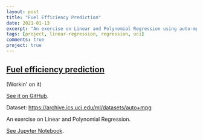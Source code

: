 ```yaml
---
layout: post
title: "Fuel Efficiency Prediction"
date: 2021-01-13
excerpt: "An exercise on Linear and Polynomial Regression using auto-mpg dataset."
tags: [project, linear-regression, regression, uci]
comments: true
project: true
---
```


## [Fuel efficiency prediction](https://github.com/pedroafleite/auto-mpg)

(Workin' on it)

[See it on GitHub](https://github.com/pedroafleite/auto-mpg).

Dataset: https://archive.ics.uci.edu/ml/datasets/auto+mpg

An exercise on Linear and Polynomial Regression.

[See Jupyter Notebook](https://github.com/pedroafleite/auto-mpg/blob/main/auto_mpg_1_eda.ipynb).
